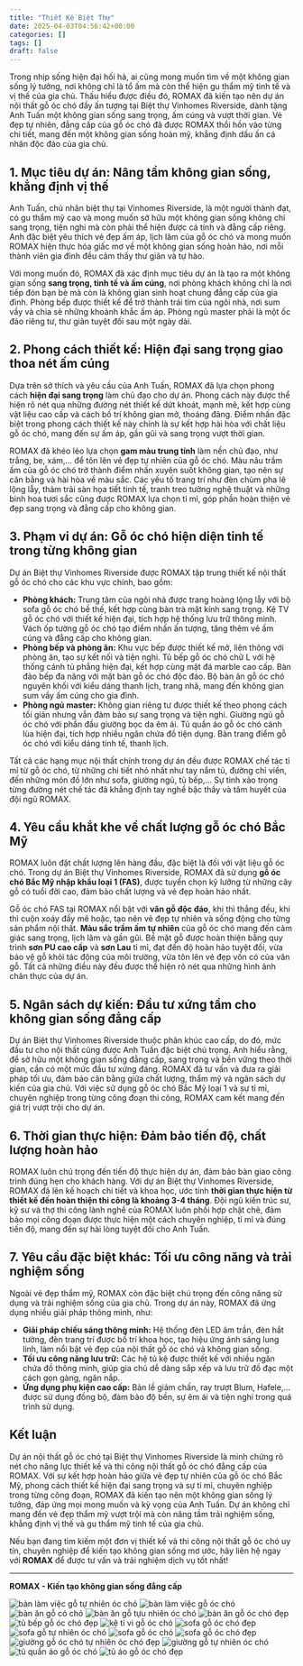 ```yaml
---
title: "Thiết Kế Biệt Thự"
date: 2025-04-03T04:56:42+00:00
categories: []
tags: []
draft: false
---
```

Trong nhịp sống hiện đại hối hả, ai cũng mong muốn tìm về một không gian sống lý tưởng, nơi không chỉ là tổ ấm mà còn thể hiện gu thẩm mỹ tinh tế và vị thế của gia chủ. Thấu hiểu được điều đó, ROMAX đã kiến tạo nên dự án nội thất gỗ óc chó đầy ấn tượng tại Biệt thự Vinhomes Riverside, dành tặng Anh Tuấn một không gian sống sang trọng, ấm cúng và vượt thời gian. Vẻ đẹp tự nhiên, đẳng cấp của gỗ óc chó đã được ROMAX thổi hồn vào từng chi tiết, mang đến một không gian sống hoàn mỹ, khẳng định dấu ấn cá nhân độc đáo của gia chủ.

## 1. Mục tiêu dự án: Nâng tầm không gian sống, khẳng định vị thế

Anh Tuấn, chủ nhân biệt thự tại Vinhomes Riverside, là một người thành đạt, có gu thẩm mỹ cao và mong muốn sở hữu một không gian sống không chỉ sang trọng, tiện nghi mà còn phải thể hiện được cá tính và đẳng cấp riêng. Anh đặc biệt yêu thích vẻ đẹp ấm áp, lịch lãm của gỗ óc chó và mong muốn ROMAX hiện thực hóa giấc mơ về một không gian sống hoàn hảo, nơi mỗi thành viên gia đình đều cảm thấy thư giãn và tự hào.

Với mong muốn đó, ROMAX đã xác định mục tiêu dự án là tạo ra một không gian sống **sang trọng, tinh tế và ấm cúng**, nơi phòng khách không chỉ là nơi tiếp đón bạn bè mà còn là không gian sinh hoạt chung đẳng cấp của gia đình. Phòng bếp được thiết kế để trở thành trái tim của ngôi nhà, nơi sum vầy và chia sẻ những khoảnh khắc ấm áp. Phòng ngủ master phải là một ốc đảo riêng tư, thư giãn tuyệt đối sau một ngày dài.

## 2. Phong cách thiết kế: Hiện đại sang trọng giao thoa nét ấm cúng

Dựa trên sở thích và yêu cầu của Anh Tuấn, ROMAX đã lựa chọn phong cách **hiện đại sang trọng** làm chủ đạo cho dự án. Phong cách này được thể hiện rõ nét qua những đường nét thiết kế dứt khoát, mạnh mẽ, kết hợp cùng vật liệu cao cấp và cách bố trí không gian mở, thoáng đãng. Điểm nhấn đặc biệt trong phong cách thiết kế này chính là sự kết hợp hài hòa với chất liệu gỗ óc chó, mang đến sự ấm áp, gần gũi và sang trọng vượt thời gian.

ROMAX đã khéo léo lựa chọn **gam màu trung tính** làm nền chủ đạo, như trắng, be, xám,... để tôn lên vẻ đẹp tự nhiên của gỗ óc chó. Màu nâu trầm ấm của gỗ óc chó trở thành điểm nhấn xuyên suốt không gian, tạo nên sự cân bằng và hài hòa về màu sắc. Các yếu tố trang trí như đèn chùm pha lê lộng lẫy, thảm trải sàn họa tiết tinh tế, tranh treo tường nghệ thuật và những bình hoa tươi sắc cũng được ROMAX lựa chọn tỉ mỉ, góp phần hoàn thiện vẻ đẹp sang trọng và đẳng cấp cho không gian.

## 3. Phạm vi dự án: Gỗ óc chó hiện diện tinh tế trong từng không gian

Dự án Biệt thự Vinhomes Riverside được ROMAX tập trung thiết kế nội thất gỗ óc chó cho các khu vực chính, bao gồm:

* **Phòng khách:** Trung tâm của ngôi nhà được trang hoàng lộng lẫy với bộ sofa gỗ óc chó bề thế, kết hợp cùng bàn trà mặt kính sang trọng. Kệ TV gỗ óc chó với thiết kế hiện đại, tích hợp hệ thống lưu trữ thông minh. Vách ốp tường gỗ óc chó tạo điểm nhấn ấn tượng, tăng thêm vẻ ấm cúng và đẳng cấp cho không gian.
* **Phòng bếp và phòng ăn:** Khu vực bếp được thiết kế mở, liên thông với phòng ăn, tạo sự kết nối và tiện nghi. Tủ bếp gỗ óc chó chữ L với hệ thống cánh tủ phẳng hiện đại, kết hợp cùng mặt đá marble cao cấp. Bàn đảo bếp đa năng với mặt bàn gỗ óc chó độc đáo. Bộ bàn ăn gỗ óc chó nguyên khối với kiểu dáng thanh lịch, trang nhã, mang đến không gian sum vầy ấm cúng cho gia đình.
* **Phòng ngủ master:** Không gian riêng tư được thiết kế theo phong cách tối giản nhưng vẫn đảm bảo sự sang trọng và tiện nghi. Giường ngủ gỗ óc chó với phần đầu giường bọc da êm ái. Tủ quần áo gỗ óc chó cánh lùa hiện đại, tích hợp nhiều ngăn chứa đồ tiện dụng. Bàn trang điểm gỗ óc chó với kiểu dáng tinh tế, thanh lịch.

Tất cả các hạng mục nội thất chính trong dự án đều được ROMAX chế tác tỉ mỉ từ gỗ óc chó, từ những chi tiết nhỏ nhất như tay nắm tủ, đường chỉ viền, đến những món đồ lớn như sofa, giường ngủ, tủ bếp,... Sự tinh xảo trong từng đường nét chế tác đã khẳng định tay nghề bậc thầy và tâm huyết của đội ngũ ROMAX.

## 4. Yêu cầu khắt khe về chất lượng gỗ óc chó Bắc Mỹ

ROMAX luôn đặt chất lượng lên hàng đầu, đặc biệt là đối với vật liệu gỗ óc chó. Trong dự án Biệt thự Vinhomes Riverside, ROMAX đã sử dụng **gỗ óc chó Bắc Mỹ nhập khẩu loại 1 (FAS)**, được tuyển chọn kỹ lưỡng từ những cây gỗ có tuổi đời cao, đảm bảo chất lượng và vẻ đẹp hoàn hảo nhất.

Gỗ óc chó FAS tại ROMAX nổi bật với **vân gỗ độc đáo**, khi thì thẳng đều, khi thì cuộn xoáy đầy mê hoặc, tạo nên vẻ đẹp tự nhiên và sống động cho từng sản phẩm nội thất. **Màu sắc trầm ấm tự nhiên** của gỗ óc chó mang đến cảm giác sang trọng, lịch lãm và gần gũi. Bề mặt gỗ được hoàn thiện bằng quy trình **sơn PU cao cấp** và **sơn Lau** tỉ mỉ, đạt đến độ hoàn hảo tuyệt đối, vừa bảo vệ gỗ khỏi tác động của môi trường, vừa tôn lên vẻ đẹp vốn có của vân gỗ. Tất cả những điều này đều được thể hiện rõ nét qua những hình ảnh chân thực của dự án.

## 5. Ngân sách dự kiến: Đầu tư xứng tầm cho không gian sống đẳng cấp

Dự án Biệt thự Vinhomes Riverside thuộc phân khúc cao cấp, do đó, mức đầu tư cho nội thất cũng được Anh Tuấn đặc biệt chú trọng. Anh hiểu rằng, để sở hữu một không gian sống đẳng cấp, sang trọng và bền vững theo thời gian, cần có một mức đầu tư xứng đáng. ROMAX đã tư vấn và đưa ra giải pháp tối ưu, đảm bảo cân bằng giữa chất lượng, thẩm mỹ và ngân sách dự kiến của gia chủ. Với việc sử dụng gỗ óc chó Bắc Mỹ loại 1 và sự tỉ mỉ, chuyên nghiệp trong từng công đoạn thi công, ROMAX cam kết mang đến giá trị vượt trội cho dự án.

## 6. Thời gian thực hiện: Đảm bảo tiến độ, chất lượng hoàn hảo

ROMAX luôn chú trọng đến tiến độ thực hiện dự án, đảm bảo bàn giao công trình đúng hẹn cho khách hàng. Với dự án Biệt thự Vinhomes Riverside, ROMAX đã lên kế hoạch chi tiết và khoa học, ước tính **thời gian thực hiện từ thiết kế đến hoàn thiện thi công là khoảng 3-4 tháng**. Đội ngũ kiến trúc sư, kỹ sư và thợ thi công lành nghề của ROMAX luôn phối hợp chặt chẽ, đảm bảo mọi công đoạn được thực hiện một cách chuyên nghiệp, tỉ mỉ và đúng tiến độ, mang đến sự hài lòng tuyệt đối cho Anh Tuấn.

## 7. Yêu cầu đặc biệt khác: Tối ưu công năng và trải nghiệm sống

Ngoài vẻ đẹp thẩm mỹ, ROMAX còn đặc biệt chú trọng đến công năng sử dụng và trải nghiệm sống của gia chủ. Trong dự án này, ROMAX đã ứng dụng nhiều giải pháp thông minh, như:

* **Giải pháp chiếu sáng thông minh:** Hệ thống đèn LED âm trần, đèn hắt tường, đèn trang trí được bố trí khoa học, tạo hiệu ứng ánh sáng lung linh, làm nổi bật vẻ đẹp của nội thất gỗ óc chó và không gian sống.
* **Tối ưu công năng lưu trữ:** Các hệ tủ kệ được thiết kế với nhiều ngăn chứa đồ thông minh, giúp gia chủ dễ dàng sắp xếp và lưu trữ đồ đạc một cách gọn gàng, ngăn nắp.
* **Ứng dụng phụ kiện cao cấp:** Bản lề giảm chấn, ray trượt Blum, Hafele,... được sử dụng đồng bộ, đảm bảo độ bền, sự êm ái và tiện nghi trong quá trình sử dụng.

## Kết luận

Dự án nội thất gỗ óc chó tại Biệt thự Vinhomes Riverside là minh chứng rõ nét cho năng lực thiết kế và thi công nội thất gỗ óc chó đẳng cấp của ROMAX. Với sự kết hợp hoàn hảo giữa vẻ đẹp tự nhiên của gỗ óc chó Bắc Mỹ, phong cách thiết kế hiện đại sang trọng và sự tỉ mỉ, chuyên nghiệp trong từng công đoạn, ROMAX đã kiến tạo nên một không gian sống lý tưởng, đáp ứng mọi mong muốn và kỳ vọng của Anh Tuấn. Dự án không chỉ mang đến vẻ đẹp thẩm mỹ vượt trội mà còn nâng tầm trải nghiệm sống, khẳng định vị thế và gu thẩm mỹ tinh tế của gia chủ.

Nếu bạn đang tìm kiếm một đơn vị thiết kế và thi công nội thất gỗ óc chó uy tín, chuyên nghiệp để kiến tạo không gian sống mơ ước, hãy liên hệ ngay với **ROMAX** để được tư vấn và trải nghiệm dịch vụ tốt nhất!

---

**ROMAX - Kiến tạo không gian sống đẳng cấp**

![bàn làm việc gỗ tự nhiên óc chó](/img/ban-lv/blv17/ban-lam-viec-go-oc-cho-blv17-2.webp)
![bàn làm việc gỗ óc chó](/img/ban-lv/blv17/ban-lam-viec-go-oc-cho-blv17-1.webp)
![bàn ăn gỗ có chó](/img/ban-an/ba17/ban-an-go-oc-cho-ba17-3.webp)
![bàn ăn gỗ tựu nhiên óc chó](/img/ban-an/ba17/ban-an-go-oc-cho-ba17-2.webp)
![bàn ăn gỗ óc chó đẹp](/img/ban-an/ba17/ban-an-go-oc-cho-ba17-1.webp)
![tủ bếp gỗ óc chó đẹp](/img/tu-bep/tb17/tu-bep-go-oc-cho-tb17-1.webp)
![kệ ti vi gỗ óc chó](/img/ke-tivi/ktv17/ke-ti-vi-go-oc-cho-ktv17-1.webp)
![sofa gỗ óc chó đẹp](/img/sofa/sf17/sofa-go-oc-cho-sf17-4.webp)
![sofa gỗ tự nhiên óc chó](/img/sofa/sf17/sofa-go-oc-cho-sf17-3.webp)
![sofa gỗ óc chó](/img/sofa/sf17/sofa-go-oc-cho-sf17-2.webp)
![sofa gỗ óc chó đẹp](/img/sofa/sf17/sofa-go-oc-cho-sf17-1.webp)
![giường gỗ óc chó tự nhiên óc chó đẹp](/img/giuong/gg17/giuong-go-oc-cho-gg17-3.webp)
![giường gỗ tự nhiên óc chó](/img/giuong/gg17/giuong-go-oc-cho-gg17-2.webp)
![tủ quần áo gỗ óc chó](/img/tu-ao/tqa17/tu-quan-ao-go-oc-cho-tqa17-2.webp)
![tủ áo gỗ óc chó đẹp](/img/tu-ao/tqa17/tu-quan-ao-go-oc-cho-tqa17-1.webp)